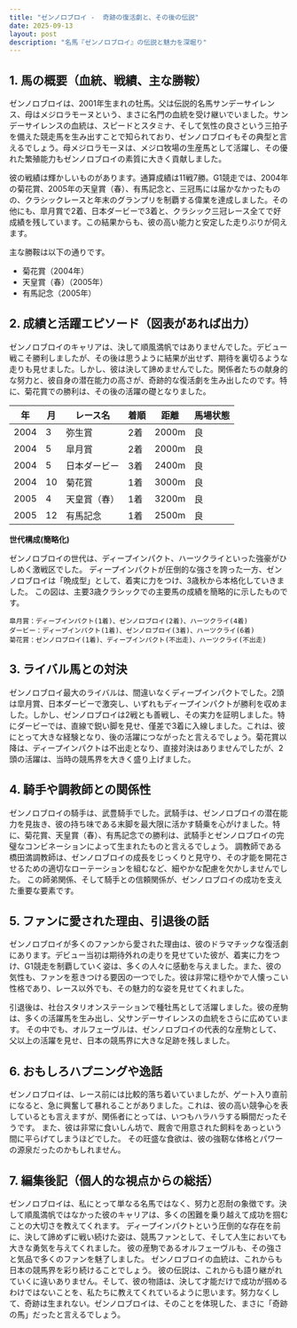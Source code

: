 ```yaml
---
title: "ゼンノロブロイ -  奇跡の復活劇と、その後の伝説"
date: 2025-09-13
layout: post
description: "名馬『ゼンノロブロイ』の伝説と魅力を深堀り"
---
```


## 1. 馬の概要（血統、戦績、主な勝鞍）

ゼンノロブロイは、2001年生まれの牡馬。父は伝説的名馬サンデーサイレンス、母はメジロラモーヌという、まさに名門の血統を受け継いでいました。サンデーサイレンスの血統は、スピードとスタミナ、そして気性の良さという三拍子を備えた競走馬を生み出すことで知られており、ゼンノロブロイもその典型と言えるでしょう。母メジロラモーヌは、メジロ牧場の生産馬として活躍し、その優れた繁殖能力もゼンノロブロイの素質に大きく貢献しました。

彼の戦績は輝かしいものがあります。通算成績は11戦7勝。G1競走では、2004年の菊花賞、2005年の天皇賞（春）、有馬記念と、三冠馬には届かなかったものの、クラシックレースと年末のグランプリを制覇する偉業を達成しました。その他にも、皐月賞で2着、日本ダービーで3着と、クラシック三冠レース全てで好成績を残しています。この結果からも、彼の高い能力と安定した走りぶりが伺えます。

主な勝鞍は以下の通りです。

* 菊花賞（2004年）
* 天皇賞（春）（2005年）
* 有馬記念（2005年）


## 2. 成績と活躍エピソード（図表があれば出力）

ゼンノロブロイのキャリアは、決して順風満帆ではありませんでした。デビュー戦こそ勝利しましたが、その後は思うように結果が出せず、期待を裏切るような走りも見せました。しかし、彼は決して諦めませんでした。関係者たちの献身的な努力と、彼自身の潜在能力の高さが、奇跡的な復活劇を生み出したのです。特に、菊花賞での勝利は、その後の活躍の礎となりました。

| 年 | 月 | レース名 | 着順 | 距離 | 馬場状態 |
|---|---|---|---|---|---|
| 2004 | 3 | 弥生賞 | 2着 | 2000m | 良 |
| 2004 | 5 | 皐月賞 | 2着 | 2000m | 良 |
| 2004 | 5 | 日本ダービー | 3着 | 2400m | 良 |
| 2004 | 10 | 菊花賞 | 1着 | 3000m | 良 |
| 2005 | 4 | 天皇賞（春） | 1着 | 3200m | 良 |
| 2005 | 12 | 有馬記念 | 1着 | 2500m | 良 |

**世代構成(簡略化)**

ゼンノロブロイの世代は、ディープインパクト、ハーツクライといった強豪がひしめく激戦区でした。  ディープインパクトが圧倒的な強さを誇った一方、ゼンノロブロイは「晩成型」として、着実に力をつけ、3歳秋から本格化していきました。  この図は、主要3歳クラシックでの主要馬の成績を簡略的に示したものです。

```
皐月賞：ディープインパクト(1着)、ゼンノロブロイ(2着)、ハーツクライ(4着)
ダービー：ディープインパクト(1着)、ゼンノロブロイ(3着)、ハーツクライ(6着)
菊花賞：ゼンノロブロイ(1着)、ディープインパクト(不出走)、ハーツクライ(不出走)
```


## 3. ライバル馬との対決

ゼンノロブロイ最大のライバルは、間違いなくディープインパクトでした。2頭は皐月賞、日本ダービーで激突し、いずれもディープインパクトが勝利を収めました。しかし、ゼンノロブロイは2戦とも善戦し、その実力を証明しました。特にダービーでは、直線で鋭い脚を見せ、僅差で3着に入線しました。これは、彼にとって大きな経験となり、後の活躍につながったと言えるでしょう。菊花賞以降は、ディープインパクトは不出走となり、直接対決はありませんでしたが、2頭の活躍は、当時の競馬界を大きく盛り上げました。


## 4. 騎手や調教師との関係性

ゼンノロブロイの騎手は、武豊騎手でした。武騎手は、ゼンノロブロイの潜在能力を見抜き、彼の持ち味である末脚を最大限に活かす騎乗を心がけました。特に、菊花賞、天皇賞（春）、有馬記念での勝利は、武騎手とゼンノロブロイの完璧なコンビネーションによって生まれたものと言えるでしょう。  調教師である橋田満調教師は、ゼンノロブロイの成長をじっくりと見守り、その才能を開花させるための適切なローテーションを組むなど、細やかな配慮を欠かしませんでした。  この師弟関係、そして騎手との信頼関係が、ゼンノロブロイの成功を支えた重要な要素です。


## 5. ファンに愛された理由、引退後の話

ゼンノロブロイが多くのファンから愛された理由は、彼のドラマチックな復活劇にあります。デビュー当初は期待外れの走りを見せていた彼が、着実に力をつけ、G1競走を制覇していく姿は、多くの人々に感動を与えました。また、彼の気性も、ファンを惹きつける要因の一つでした。彼は非常に穏やかで人懐っこい性格であり、レース以外でも、その魅力的な姿を見せてくれました。

引退後は、社台スタリオンステーションで種牡馬として活躍しました。彼の産駒は、多くの活躍馬を生み出し、父サンデーサイレンスの血統をさらに広めています。  その中でも、オルフェーヴルは、ゼンノロブロイの代表的な産駒として、父以上の活躍を見せ、日本の競馬界に大きな足跡を残しました。


## 6. おもしろハプニングや逸話

ゼンノロブロイは、レース前には比較的落ち着いていましたが、ゲート入り直前になると、急に興奮して暴れることがありました。これは、彼の高い競争心を表しているとも言えますが、関係者にとっては、いつもハラハラする瞬間だったそうです。  また、彼は非常に食いしん坊で、厩舎で用意された飼料をあっという間に平らげてしまうほどでした。  その旺盛な食欲は、彼の強靭な体格とパワーの源泉だったのかもしれません。


## 7. 編集後記（個人的な視点からの総括）

ゼンノロブロイは、私にとって単なる名馬ではなく、努力と忍耐の象徴です。決して順風満帆ではなかった彼のキャリアは、多くの困難を乗り越えて成功を掴むことの大切さを教えてくれます。  ディープインパクトという圧倒的な存在を前に、決して諦めずに戦い続けた姿は、競馬ファンとして、そして人生においても大きな勇気を与えてくれました。  彼の産駒であるオルフェーヴルも、その強さと気品で多くのファンを魅了しました。  ゼンノロブロイの血統は、これからも日本の競馬界を彩り続けることでしょう。  彼の伝説は、これからも語り継がれていくに違いありません。そして、彼の物語は、決して才能だけで成功が掴めるわけではないことを、私たちに教えてくれているように思います。努力なくして、奇跡は生まれない。ゼンノロブロイは、そのことを体現した、まさに「奇跡の馬」だったと言えるでしょう。
